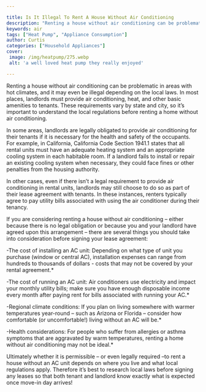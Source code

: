 ```yaml
---

title: Is It Illegal To Rent A House Without Air Conditioning
description: "Renting a house without air conditioning can be problematic in areas with hot climates, and it may even be illegal depending on th...learn more about it now"
keywords: air
tags: ["Heat Pump", "Appliance Consumption"]
author: Curtis
categories: ["Household Appliances"]
cover: 
 image: /img/heatpump/275.webp
 alt: 'a well loved heat pump they really enjoyed'

---
```


Renting a house without air conditioning can be problematic in areas with hot climates, and it may even be illegal depending on the local laws. In most places, landlords must provide air conditioning, heat, and other basic amenities to tenants. These requirements vary by state and city, so it’s important to understand the local regulations before renting a home without air conditioning.

In some areas, landlords are legally obligated to provide air conditioning for their tenants if it is necessary for the health and safety of the occupants. For example, in California, California Code Section 1941.1 states that all rental units must have an adequate heating system and an appropriate cooling system in each habitable room. If a landlord fails to install or repair an existing cooling system when necessary, they could face fines or other penalties from the housing authority.

In other cases, even if there isn’t a legal requirement to provide air conditioning in rental units, landlords may still choose to do so as part of their lease agreement with tenants. In these instances, renters typically agree to pay utility bills associated with using the air conditioner during their tenancy. 

If you are considering renting a house without air conditioning – either because there is no legal obligation or because you and your landlord have agreed upon this arrangement – there are several things you should take into consideration before signing your lease agreement: 

 -The cost of installing an AC unit: Depending on what type of unit you purchase (window or central AC), installation expenses can range from hundreds to thousands of dollars - costs that may not be covered by your rental agreement.* 

 -The cost of running an AC unit: Air conditioners use electricity and impact your monthly utility bills; make sure you have enough disposable income every month after paying rent for bills associated with running your AC.* 

 -Regional climate conditions: If you plan on living somewhere with warmer temperatures year-round – such as Arizona or Florida – consider how comfortable (or uncomfortable!) living without an AC will be.*

 -Health considerations: For people who suffer from allergies or asthma symptoms that are aggravated by warm temperatures, renting a home without air conditioning may not be ideal.* 

Ultimately whether it is permissible – or even legally required –to rent a house without an AC unit depends on where you live and what local regulations apply. Therefore it’s best to research local laws before signing any leases so that both tenant and landlord know exactly what is expected once move-in day arrives!
